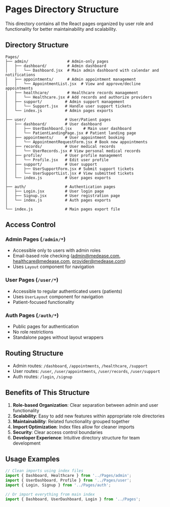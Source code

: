 # Pages Directory Structure

This directory contains all the React pages organized by user role and functionality for better maintainability and scalability.

## Directory Structure

```
Pages/
├── admin/                 # Admin-only pages
│   ├── dashboard/         # Admin dashboard
│   │   └── Dashboard.jsx  # Main admin dashboard with calendar and notifications
│   ├── appointments/      # Admin appointment management
│   │   └── AppointmentList.jsx  # View and approve/decline appointments
│   ├── healthcare/        # Healthcare records management
│   │   └── Healthcare.jsx # Add records and authorize providers
│   ├── support/          # Admin support management
│   │   └── Support.jsx   # Handle user support tickets
│   └── index.js          # Admin pages exports
│
├── user/                 # User/Patient pages
│   ├── dashboard/        # User dashboard
│   │   ├── UserDashboard.jsx     # Main user dashboard
│   │   └── PatientLandingPage.jsx # Patient landing page
│   ├── appointments/     # User appointment booking
│   │   └── AppointmentRequestForm.jsx # Book new appointments
│   ├── records/          # User medical records
│   │   └── UserRecords.jsx # View personal medical records
│   ├── profile/          # User profile management
│   │   └── Profile.jsx   # Edit user profile
│   ├── support/          # User support
│   │   ├── UserSupportForm.jsx # Submit support tickets
│   │   └── UserSupportList.jsx # View submitted tickets
│   └── index.js          # User pages exports
│
├── auth/                 # Authentication pages
│   ├── Login.jsx         # User login page
│   ├── Signup.jsx        # User registration page
│   └── index.js          # Auth pages exports
│
└── index.js              # Main pages export file
```

## Access Control

### Admin Pages (`/admin/*`)
- Accessible only to users with admin roles
- Email-based role checking (admin@medease.com, healthcare@medease.com, provider@medease.com)
- Uses `Layout` component for navigation

### User Pages (`/user/*`)
- Accessible to regular authenticated users (patients)
- Uses `UserLayout` component for navigation
- Patient-focused functionality

### Auth Pages (`/auth/*`)
- Public pages for authentication
- No role restrictions
- Standalone pages without layout wrappers

## Routing Structure

- Admin routes: `/dashboard`, `/appointments`, `/healthcare`, `/support`
- User routes: `/user`, `/user/appointments`, `/user/records`, `/user/support`
- Auth routes: `/login`, `/signup`

## Benefits of This Structure

1. **Role-based Organization**: Clear separation between admin and user functionality
2. **Scalability**: Easy to add new features within appropriate role directories
3. **Maintainability**: Related functionality grouped together
4. **Import Optimization**: Index files allow for cleaner imports
5. **Security**: Clear access control boundaries
6. **Developer Experience**: Intuitive directory structure for team development

## Usage Examples

```jsx
// Clean imports using index files
import { Dashboard, Healthcare } from '../Pages/admin';
import { UserDashboard, Profile } from '../Pages/user';
import { Login, Signup } from '../Pages/auth';

// Or import everything from main index
import { Dashboard, UserDashboard, Login } from '../Pages';
```
